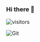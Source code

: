 ### Hi there 👋

<!--
**gdzl-xcs/gdzl-xcs** is a ✨ _special_ ✨ repository because its `README.md` (this file) appears on your GitHub profile.

Here are some ideas to get you started:

- 🔭 I’m currently working on ...
- 🌱 I’m currently learning ...
- 👯 I’m looking to collaborate on ...
- 🤔 I’m looking for help with ...
- 💬 Ask me about ...
- 📫 How to reach me: ...
- 😄 Pronouns: ...
- ⚡ Fun fact: ...
-->
<!-- 访问量的统计 -->
![visitors](https://visitor-badge.glitch.me/badge?page_id=fantingsheng.fantingsheng&left_color=green&right_color=red)
<!-- 技能标签 -->
![Git](https://img.shields.io/badge/-Git-F05032?style=flat-square&logo=git&logoColor=white)
